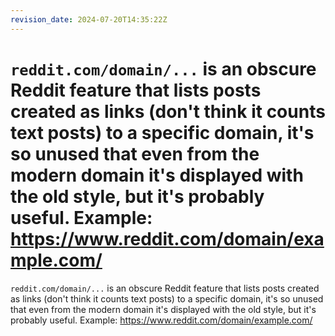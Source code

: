 ```yaml
---
revision_date: 2024-07-20T14:35:22Z
---
```

# `reddit.com/domain/...` is an obscure Reddit feature that lists posts created as links (don't think it counts text posts) to a specific domain, it's so unused that even from the modern domain it's displayed with the old style, but it's probably useful. Example: https://www.reddit.com/domain/example.com/
`reddit.com/domain/...` is an obscure Reddit feature that lists posts created as links (don't think it counts text posts) to a specific domain, it's so unused that even from the modern domain it's displayed with the old style, but it's probably useful. Example: https://www.reddit.com/domain/example.com/